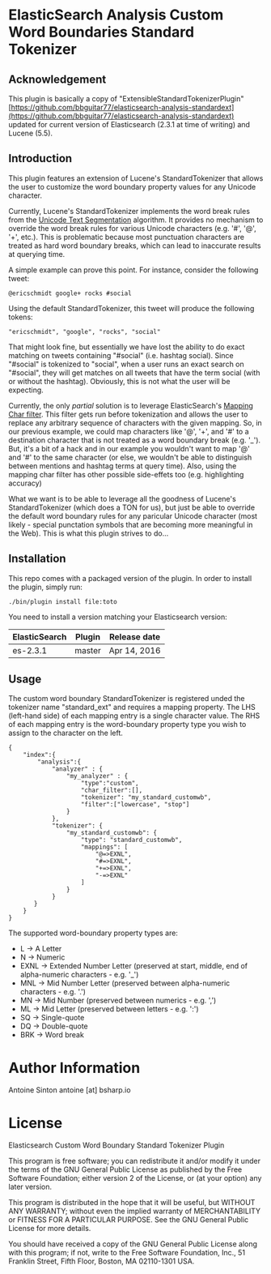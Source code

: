 ElasticSearch Analysis Custom Word Boundaries Standard Tokenizer
=====================================================

Acknowledgement
------------

This plugin is basically a copy of "ExtensibleStandardTokenizerPlugin" [https://github.com/bbguitar77/elasticsearch-analysis-standardext](https://github.com/bbguitar77/elasticsearch-analysis-standardext) updated for current version of Elasticsearch (2.3.1 at time of writing) and Lucene (5.5).


Introduction
------------

This plugin features an extension of Lucene's StandardTokenizer that allows the user to customize the word boundary property values for any Unicode character.

Currently, Lucene's StandardTokenizer implements the word break rules from the [Unicode Text Segmentation](http://www.unicode.org/reports/tr29/#Word_Boundaries) algorithm. It provides no mechanism to override the word break rules for various Unicode characters (e.g. '#', '@', '+', etc.). This is problematic because most punctuation characters are treated as hard word boundary breaks, which can lead to inaccurate results at querying time.

A simple example can prove this point. For instance, consider the following tweet:

    @ericschmidt google+ rocks #social

Using the default StandardTokenizer, this tweet will produce the following tokens:

    "ericschmidt", "google", "rocks", "social"

That might look fine, but essentially we have lost the ability to do exact matching on tweets containing "#social" (i.e. hashtag social). Since "#social" is tokenized to "social", when a user runs an exact search on "#social", they will get matches on all tweets that have the term social (with or without the hashtag). Obviously, this is not what the user will be expecting.

Currently, the only _partial_ solution is to leverage ElasticSearch's [Mapping Char filter](http://www.elasticsearch.org/guide/en/elasticsearch/reference/current/analysis-mapping-charfilter.html). This filter gets run before tokenization and allows the user to replace any arbitrary sequence of characters with the given mapping. So, in our previous example, we could map characters like '@', '+', and '#' to a destination character that is not treated as a word boundary break (e.g. '_'). But, it's a bit of a hack and in our example you wouldn't want to map '@' and '#' to the same character (or else, we wouldn't be able to distinguish between mentions and hashtag terms at query time). Also, using the mapping char filter has other possible side-effets too (e.g. highlighting accuracy)

What we want is to be able to leverage all the goodness of Lucene's StandardTokenizer (which does a TON for us), but just be able to override the default word boundary rules for any paricular Unicode character (most likely - special punctation symbols that are becoming more meaningful in the Web). This is what this plugin strives to do...

Installation
------------

This repo comes with a packaged version of the plugin. In order to install the plugin, simply run:

    ./bin/plugin install file:toto

You need to install a version matching your Elasticsearch version:

|   ElasticSearch       |    Plugin   |   Release date   |
|-----------------------|-------------|------------------|
| es-2.3.1              |    master   |   Apr 14, 2016   |


Usage
------------

The custom word boundary StandardTokenizer is registered unded the tokenizer name "standard_ext" and requires a mapping property. The LHS (left-hand side) of each mapping entry is a single character value. The RHS of each mapping entry is the word-boundary property type you wish to assign to the character on the left.

	{
    	"index":{
        	"analysis":{
           		"analyzer" : {
             		"my_analyzer" : {
               			"type":"custom",
               			"char_filter":[],
               			"tokenizer": "my_standard_customwb",
               			"filter":["lowercase", "stop"]
             		}
           		},
           		"tokenizer": {
             		"my_standard_customwb": {
        	   			"type": "standard_customwb",
        	     		"mappings": [
              	   			"@=>EXNL",
              	   			"#=>EXNL",
              	   			"+=>EXNL",
              	   			"-=>EXNL"
            	 		]
        	   		}
        	 	}
           }
        }
    }

The supported word-boundary property types are:
 * L    -> A Letter
 * N    -> Numeric
 * EXNL -> Extended Number Letter (preserved at start, middle, end of alpha-numeric characters - e.g. '_')
 * MNL  -> Mid Number Letter (preserved between alpha-numeric characters - e.g. '.')
 * MN   -> Mid Number (preserved between numerics - e.g. ',')
 * ML   -> Mid Letter (preserved between letters - e.g. ':')
 * SQ   -> Single-quote
 * DQ   -> Double-quote
 * BRK  -> Word break

Author Information
==================
Antoine Sinton
antoine [at] bsharp.io

License
=======

Elasticsearch Custom Word Boundary Standard Tokenizer Plugin

This program is free software; you can redistribute it and/or modify
it under the terms of the GNU General Public License as published by
the Free Software Foundation; either version 2 of the License, or
(at your option) any later version.

This program is distributed in the hope that it will be useful,
but WITHOUT ANY WARRANTY; without even the implied warranty of
MERCHANTABILITY or FITNESS FOR A PARTICULAR PURPOSE.  See the
GNU General Public License for more details.

You should have received a copy of the GNU General Public License along
with this program; if not, write to the Free Software Foundation, Inc.,
51 Franklin Street, Fifth Floor, Boston, MA 02110-1301 USA.